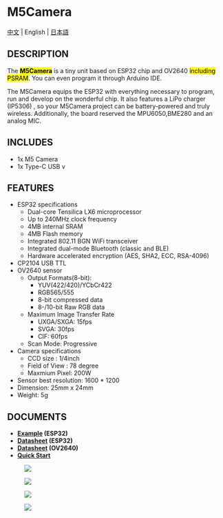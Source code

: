 # M5Camera

[中文](/zh_CN/product_documents/units/unit_m5camera) | English | [日本語](ja/product_documents/units/unit_m5camera)

## DESCRIPTION

The **<mark>M5Camera</mark>** is a tiny unit based on ESP32 chip and OV2640 <mark>including PSRAM</mark>. You can even program it through Arduino IDE.

The M5Camera equips the ESP32 with everything necessary to program, run and develop on the wonderful chip. It also features a LiPo charger (IP5306) , so your M5Camera project can be battery-powered and truly wireless. Additionally, the board reserved the MPU6050,BME280 and an analog MIC.


## INCLUDES

- 1x M5 Camera
- 1x Type-C USB v


## FEATURES

- ESP32 specifications
    + Dual-core Tensilica LX6 microprocessor
    + Up to 240MHz clock frequency
    + 4MB internal SRAM
    + 4MB Flash memory
    + Integrated 802.11 BGN WiFi transceiver
    + Integrated dual-mode Bluetooth (classic and BLE)
    + Hardware accelerated encryption (AES, SHA2, ECC, RSA-4096)
- CP2104 USB TTL
- OV2640 sensor
    - Output Formats(8-bit):
        + YUV(422/420)/YCbCr422
        + RGB565/555
        + 8-bit compressed data
        + 8-/10-bit Raw RGB data
    - Maximum Image Transfer Rate
        + UXGA/SXGA: 15fps
        + SVGA: 30fps
        + CIF: 60fps
    - Scan Mode: Progressive
- Camera specifications
    + CCD size : 1/4inch
    + Field of View : 78 degree
    + Maxmium Pixel: 200W
- Sensor best resolution: 1600 * 1200
- Dimension: 25mm x 24mm
- Weight: 5g


## DOCUMENTS
- **[Example](https://github.com/m5stack/esp32-cam-demo/tree/m5cam-psram) (ESP32)**
- **[Datasheet](https://www.espressif.com/sites/default/files/documentation/esp32_datasheet_cn.pdf) (ESP32)**
- **[Datasheet](https://www.uctronics.com/download/cam_module/OV2640DS.pdf) (OV2640)**
- **[Quick Start](/en/quick_start/m5camera/m5camera_quick_start)**

<figure>
    <img src="assets/img/product_pics/units/m5camera_01.jpg">
</figure>

<figure>
    <img src="assets/img/product_pics/units/m5camera_02.jpg">
</figure>

<figure>
    <img src="assets/img/product_pics/units/m5camera_03.jpg">
</figure>

<figure>
    <img src="assets/img/product_pics/units/m5camera_04.jpg">
</figure>
